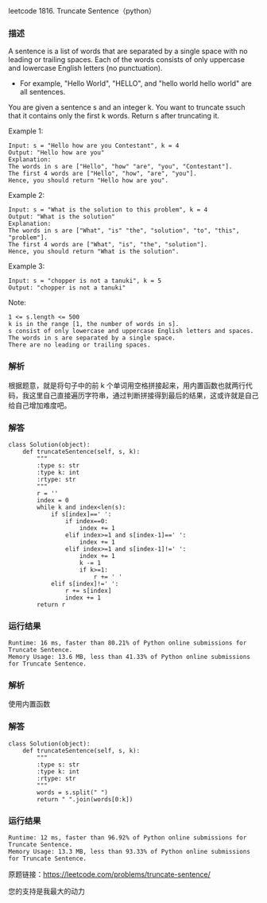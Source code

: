 leetcode  1816. Truncate Sentence（python）

### 描述


A sentence is a list of words that are separated by a single space with no leading or trailing spaces. Each of the words consists of only uppercase and lowercase English letters (no punctuation).

* For example, "Hello World", "HELLO", and "hello world hello world" are all sentences.

You are given a sentence s​​​​​​ and an integer k​​​​​​. You want to truncate s​​​​​​ such that it contains only the first k​​​​​​ words. Return s​​​​​​ after truncating it.

 


Example 1:


	Input: s = "Hello how are you Contestant", k = 4
	Output: "Hello how are you"
	Explanation:
	The words in s are ["Hello", "how" "are", "you", "Contestant"].
	The first 4 words are ["Hello", "how", "are", "you"].
	Hence, you should return "Hello how are you".
	
Example 2:

	Input: s = "What is the solution to this problem", k = 4
	Output: "What is the solution"
	Explanation:
	The words in s are ["What", "is" "the", "solution", "to", "this", "problem"].
	The first 4 words are ["What", "is", "the", "solution"].
	Hence, you should return "What is the solution".


Example 3:


	Input: s = "chopper is not a tanuki", k = 5
	Output: "chopper is not a tanuki"
	



Note:

	1 <= s.length <= 500
	k is in the range [1, the number of words in s].
	s consist of only lowercase and uppercase English letters and spaces.
	The words in s are separated by a single space.
	There are no leading or trailing spaces.



### 解析


根据题意，就是将句子中的前 k 个单词用空格拼接起来，用内置函数也就两行代码，我这里自己直接遍历字符串，通过判断拼接得到最后的结果，这或许就是自己给自己增加难度吧。

### 解答
				

	class Solution(object):
	    def truncateSentence(self, s, k):
	        """
	        :type s: str
	        :type k: int
	        :rtype: str
	        """
	        r = ''
	        index = 0
	        while k and index<len(s):
	            if s[index]==' ':
	                if index==0:
	                    index += 1
	                elif index>=1 and s[index-1]==' ':
	                    index += 1
	                elif index>=1 and s[index-1]!=' ':
	                    index += 1
	                    k -= 1
	                    if k>=1:
	                        r += ' '
	            elif s[index]!=' ':
	                r += s[index]
	                index += 1
	        return r
            	      
			
### 运行结果

	Runtime: 16 ms, faster than 80.21% of Python online submissions for Truncate Sentence.
	Memory Usage: 13.6 MB, less than 41.33% of Python online submissions for Truncate Sentence.


### 解析

使用内置函数



### 解答
				

	class Solution(object):
	    def truncateSentence(self, s, k):
	        """
	        :type s: str
	        :type k: int
	        :rtype: str
	        """
	        words = s.split(" ")
	        return " ".join(words[0:k])
            	      
			
### 运行结果

	Runtime: 12 ms, faster than 96.92% of Python online submissions for Truncate Sentence.
	Memory Usage: 13.3 MB, less than 93.33% of Python online submissions for Truncate Sentence.



原题链接：https://leetcode.com/problems/truncate-sentence/



您的支持是我最大的动力
